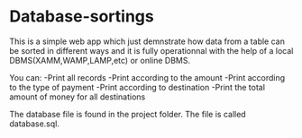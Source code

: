 # Database-sortings

This is a simple web app which just demnstrate how data from a table can be sorted in different ways and it is fully operationnal with the help of a local DBMS(XAMM,WAMP,LAMP,etc) or online DBMS.

You can:
-Print all records
-Print according to the amount
-Print according to the type of payment
-Print according to destination
-Print the total amount of money for all destinations

The database file is found in the project folder. The file is called database.sql. 
